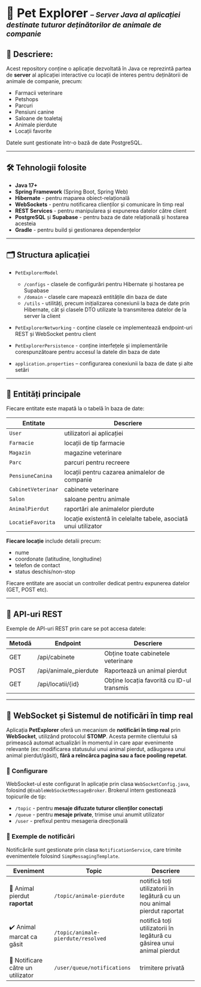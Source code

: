 <h1>
  <span style="font-size: 2rem;">🐾 Pet Explorer</span>
  <span style="font-size: 1.2rem; font-style: italic;">– Server Java al aplicației destinate tuturor deținătorilor de animale de companie</span>
</h1>

## 📌 Descriere:
Acest repository conține o aplicație dezvoltată în Java ce reprezintă partea de **server** al aplicației interactive
cu locații de interes pentru deținătorii de animale de companie, precum:
- Farmacii veterinare
- Petshops
- Parcuri
- Pensiuni canine
- Saloane de toaletaj
- Animale pierdute
- Locații favorite

Datele sunt gestionate într-o bază de date PostgreSQL.

---

## 🛠️ Tehnologii folosite

- **Java 17+**
- **Spring Framework** (Spring Boot, Spring Web)
- **Hibernate** - pentru maparea obiect-relațională
- **WebSockets** - pentru notificarea clienților și comunicare în timp real
- **REST Services** - pentru manipularea și expunerea datelor către client
- **PostgreSQL** și **Supabase** - pentru baza de date relațională și hostarea acesteia
- **Gradle** - pentru build și gestionarea dependențelor

---

## 🗂️ Structura aplicației

- `PetExplorerModel`
    * `/configs` - clasele de configurări pentru Hibernate și hostarea pe Supabase
    * `/domain` - clasele care mapează entitățile din baza de date
    * `/utils` - utilități, precum inițializarea conexiunii la baza de date prin Hibernate, cât și clasele DTO utilizate la transmiterea datelor de la server la client


- `PetExplorerNetworking` - conține clasele ce implementează endpoint-uri REST și WebSocket pentru client
- `PetExplorerPersistence` - conține interfețele și implementările corespunzătoare pentru accesul la datele din baza de date
- `application.properties` – configurarea conexiunii la baza de date și alte setări

---

## 🧩 Entități principale

Fiecare entitate este mapată la o tabelă în baza de date:

| Entitate           | Descriere                                                       |
|--------------------|-----------------------------------------------------------------|
| `User`             | utilizatori ai aplicației                                       |
| `Farmacie`         | locații de tip farmacie                                         |
| `Magazin`          | magazine veterinare                                             |
| `Parc`             | parcuri pentru recreere                                         |
| `PensiuneCanina`   | locații pentru cazarea animalelor de companie                   |
| `CabinetVeterinar` | cabinete veterinare                                             |
| `Salon`            | saloane pentru animale                                          |
| `AnimalPierdut`    | raportări ale animalelor pierdute                               |
| `LocatieFavorita`  | locație existentă în celelalte tabele, asociată unui utilizator |

**Fiecare locație** include detalii precum:
- nume
- coordonate (latitudine, longitudine)
- telefon de contact
- status deschis/non-stop

Fiecare entitate are asociat un controller dedicat
pentru expunerea datelor (GET, POST etc).

--- 

## 📡 API-uri REST
Exemple de API-uri REST prin care se pot accesa datele:

| Metodă | Endpoint              | Descriere                                 |
|--------|-----------------------|-------------------------------------------|
| GET    | /api/cabinete         | Obține toate cabinetele veterinare        |
| POST   | /api/animale_pierdute | Raportează un animal pierdut              |
| GET    | /api/locatii/{id}     | Obține locația favorită cu ID-ul transmis |

---

## 🔄 WebSocket și Sistemul de notificări în timp real
Aplicația **PetExplorer** oferă un mecanism de **notificări în timp real** prin **WebSocket**, utilizând protocolul **STOMP**.
Acesta permite clientului să primească automat actualizări în momentul in care apar evenimente relevante (ex: modificarea statusului
unui animal pierdut, adăugarea unui animal pierdut/găsit), **fără a reîncărca pagina sau a face pooling repetat**.

### 🔧 Configurare
WebSocket-ul este configurat în aplicație prin clasa `WebSocketConfig.java`, folosind `@EnableWebSocketMessageBroker`.
Brokerul intern gestionează topicurile de tip:
- `/topic` - pentru **mesaje difuzate tuturor clienților conectați**
- `/queue` - pentru **mesaje private**, trimise unui anumit utilizator
- `/user` - prefixul pentru mesageria direcțională


### 📢 Exemple de notificări
Notificările sunt gestionate prin clasa `NotificationService`, care trimite evenimentele folosind `SimpMessagingTemplate`.

| Eveniment                         | Topic                                 | Descriere                                                                |
|-----------------------------------|---------------------------------------|--------------------------------------------------------------------------|
| 🔔 Animal pierdut **raportat**    | `/topic/animale-pierdute`             | notifică toți utilizatorii în legătură cu un nou animal pierdut raportat |
| ✔️ Animal marcat ca găsit         | `/topic/animale-pierdute/resolved`    | notifică toți utilizatorii în legătură cu găsirea unui animal pierdut    |
| 👤 Notificare către un utilizator | `/user/queue/notifications`           | trimitere privată                                                        |
